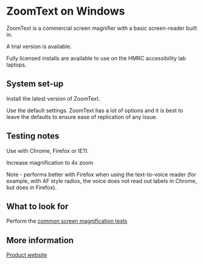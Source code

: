 # ZoomText on Windows
ZoomText is a commercial screen magnifier with a basic screen-reader built in.

A trial version is available.

Fully licensed installs are available to use on the HMRC accessibility lab laptops.

## System set-up
Install the latest version of ZoomText.

Use the default settings. ZoomText has a lot of options and it is best to leave the defaults to ensure ease of replication of any issue.

## Testing notes
Use with Chrome, Firefox or IE11.

Increase magnification to 4x zoom

Note - performs better with Firefox when using the text-to-voice reader (for example, with AF style radios, the voice does not read out labels in Chrome, but does in Firefox).

## What to look for
Perform the [common screen magnification tests](common/screen-magnification.md)

## More information
[Product website](https://www.freedomscientific.com/products/software/zoomtext/)
